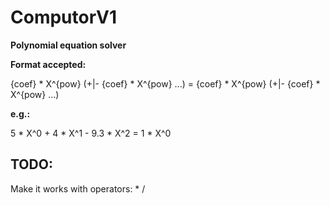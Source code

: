 # ComputorV1
**Polynomial equation solver**

**Format accepted:**

{coef} * X^{pow} (+|- {coef} * X^{pow} ...) = {coef} * X^{pow} (+|- {coef} * X^{pow} ...)

**e.g.:**

5 * X^0 + 4 * X^1 - 9.3 * X^2 = 1 * X^0

## TODO:
Make it works with operators: * /
